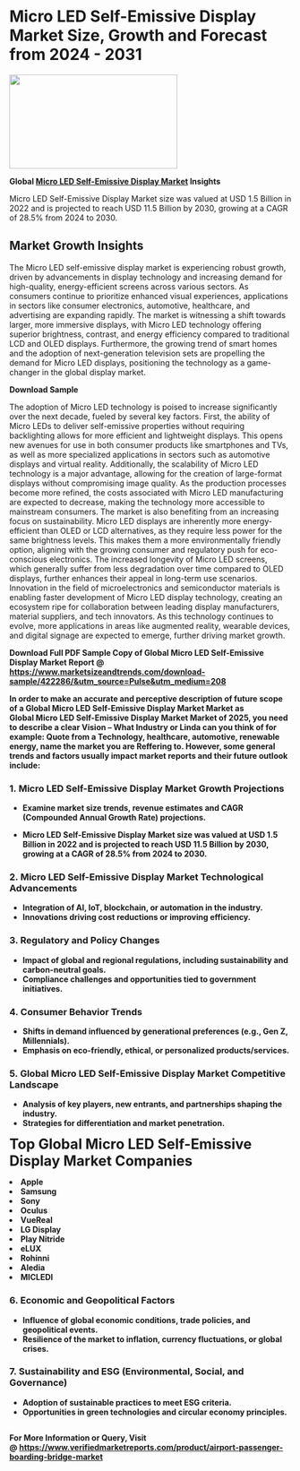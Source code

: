 <H1>Micro LED Self-Emissive Display Market Size, Growth and Forecast from 2024 - 2031</H1><img class="aligncenter size-medium wp-image-584254" src="https://thirdeyenews.in/wp-content/uploads/2024/09/Global-Market-Research-300x168.jpeg" alt="" width="300" height="168" /><p><strong>Global&nbsp;<a href="https://www.marketsizeandtrends.com/download-sample/422286/&amp;utm_source=Pulse&amp;utm_medium=208">Micro LED Self-Emissive Display Market</a> Insights</strong></p><p>Micro LED Self-Emissive Display Market size was valued at USD 1.5 Billion in 2022 and is projected to reach USD 11.5 Billion by 2030, growing at a CAGR of 28.5% from 2024 to 2030.</p><p><h2>Market Growth Insights</h2> <p>The Micro LED self-emissive display market is experiencing robust growth, driven by advancements in display technology and increasing demand for high-quality, energy-efficient screens across various sectors. As consumers continue to prioritize enhanced visual experiences, applications in sectors like consumer electronics, automotive, healthcare, and advertising are expanding rapidly. The market is witnessing a shift towards larger, more immersive displays, with Micro LED technology offering superior brightness, contrast, and energy efficiency compared to traditional LCD and OLED displays. Furthermore, the growing trend of smart homes and the adoption of next-generation television sets are propelling the demand for Micro LED displays, positioning the technology as a game-changer in the global display market.</p> <p><strong>Download Sample</strong></p> <p>The adoption of Micro LED technology is poised to increase significantly over the next decade, fueled by several key factors. First, the ability of Micro LEDs to deliver self-emissive properties without requiring backlighting allows for more efficient and lightweight displays. This opens new avenues for use in both consumer products like smartphones and TVs, as well as more specialized applications in sectors such as automotive displays and virtual reality. Additionally, the scalability of Micro LED technology is a major advantage, allowing for the creation of large-format displays without compromising image quality. As the production processes become more refined, the costs associated with Micro LED manufacturing are expected to decrease, making the technology more accessible to mainstream consumers. The market is also benefiting from an increasing focus on sustainability. Micro LED displays are inherently more energy-efficient than OLED or LCD alternatives, as they require less power for the same brightness levels. This makes them a more environmentally friendly option, aligning with the growing consumer and regulatory push for eco-conscious electronics. The increased longevity of Micro LED screens, which generally suffer from less degradation over time compared to OLED displays, further enhances their appeal in long-term use scenarios. Innovation in the field of microelectronics and semiconductor materials is enabling faster development of Micro LED display technology, creating an ecosystem ripe for collaboration between leading display manufacturers, material suppliers, and tech innovators. As this technology continues to evolve, more applications in areas like augmented reality, wearable devices, and digital signage are expected to emerge, further driving market growth. <p><strong></p><p><span class=""><strong>Download Full PDF Sample Copy of Global Micro LED Self-Emissive Display Market Report</strong> @ <a href="https://www.marketsizeandtrends.com/download-sample/422286/&amp;utm_source=Pulse&amp;utm_medium=208" target="_blank">https://www.marketsizeandtrends.com/download-sample/422286/&amp;utm_source=Pulse&amp;utm_medium=208</a></span></p><p>In order to make an accurate and perceptive description of future scope of a Global&nbsp;Micro LED Self-Emissive Display Market Market as Global&nbsp;Micro LED Self-Emissive Display Market Market of 2025, you need to describe a clear Vision &ndash; What Industry or Linda can you think of for example: Quote from a Technology, healthcare, automotive, renewable energy, name the market you are Reffering to. However, some general trends and factors usually impact market reports and their future outlook include:</p><h3>1.&nbsp;<strong>Micro LED Self-Emissive Display Market Growth Projections</strong></h3><ul><li>Examine market size trends, revenue estimates and CAGR (Compounded Annual Growth Rate) projections.</li><li><p>Micro LED Self-Emissive Display Market size was valued at USD 1.5 Billion in 2022 and is projected to reach USD 11.5 Billion by 2030, growing at a CAGR of 28.5% from 2024 to 2030.</p></li></ul><h3>2.&nbsp;<strong>Micro LED Self-Emissive Display Market Technological Advancements</strong></h3><ul><li>Integration of AI, IoT, blockchain, or automation in the industry.</li><li>Innovations driving cost reductions or improving efficiency.</li></ul><h3>3.&nbsp;<strong>Regulatory and Policy Changes</strong></h3><ul><li>Impact of global and regional regulations, including sustainability and carbon-neutral goals.</li><li>Compliance challenges and opportunities tied to government initiatives.</li></ul><h3>4.&nbsp;<strong>Consumer Behavior Trends</strong></h3><ul><li>Shifts in demand influenced by generational preferences (e.g., Gen Z, Millennials).</li><li>Emphasis on eco-friendly, ethical, or personalized products/services.</li></ul><h3>5.&nbsp;<strong>Global Micro LED Self-Emissive Display Market Competitive Landscape</strong></h3><ul><li>Analysis of key players, new entrants, and partnerships shaping the industry.</li><li>Strategies for differentiation and market penetration.</li></ul><p data-pm-slice="1 1 []"><span style="color: inherit; font-family: inherit; font-size: 25px;">Top Global Micro LED Self-Emissive Display Market Companies</span></p><div class="" data-test-id=""><p><li>Apple</li><li> Samsung</li><li> Sony</li><li> Oculus</li><li> VueReal</li><li> LG Display</li><li> Play Nitride</li><li> eLUX</li><li> Rohinni</li><li> Aledia</li><li> MICLEDI</li></p></div><h3>6.&nbsp;<strong>Economic and Geopolitical Factors</strong></h3><ul><li>Influence of global economic conditions, trade policies, and geopolitical events.</li><li>Resilience of the market to inflation, currency fluctuations, or global crises.</li></ul><h3>7.&nbsp;<strong>Sustainability and ESG (Environmental, Social, and Governance)</strong></h3><ul><li>Adoption of sustainable practices to meet ESG criteria.</li><li>Opportunities in green technologies and circular economy principles.</li></ul><h2><strong style="font-size: 14px;">For More Information or Query, Visit @&nbsp;</strong><a style="background-color: #ffffff; font-size: 14px;" href="https://www.marketsizeandtrends.com/report/micro-led-self-emissive-display-market/" target="_blank">https://www.verifiedmarketreports.com/product/airport-passenger-boarding-bridge-market</a></h2>
